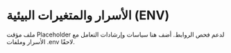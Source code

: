 # الأسرار والمتغيرات البيئية (ENV)

ملف مؤقت Placeholder لدعم فحص الروابط. أضف هنا سياسات وإرشادات التعامل مع الأسرار وملفات .env لاحقًا.